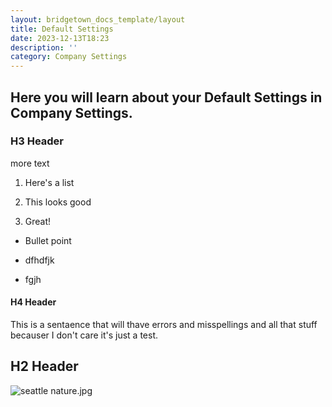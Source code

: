 ```yaml
---
layout: bridgetown_docs_template/layout
title: Default Settings
date: 2023-12-13T18:23
description: ''
category: Company Settings
---
```


## Here you will learn about your Default Settings in Company Settings.



### H3 Header

more text

1.  Here\'s a list

2.  This looks good

3.  Great!

* Bullet point

* dfhdfjk

* fgjh



#### H4 Header

This is a sentaence that will thave errors and misspellings and all that stuff becauser I don\'t care it\'s just a test.

## H2 Header

![seattle nature.jpg](images/documentation/seattle%20nature.jpg)